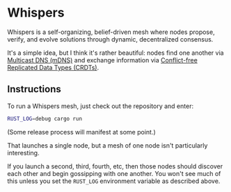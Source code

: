 # Whispers

Whispers is a self-organizing, belief-driven mesh where nodes propose, verify, and evolve solutions through dynamic, decentralized consensus.

It's a simple idea, but I think it's rather beautiful: nodes find one another via [Multicast DNS (mDNS)](https://en.wikipedia.org/wiki/Multicast_DNS) and exchange information via [Conflict-free Replicated Data Types (CRDTs)](https://en.wikipedia.org/wiki/Conflict-free_replicated_data_type).

## Instructions

To run a Whispers mesh, just check out the repository and enter:

```bash
RUST_LOG=debug cargo run
```

(Some release process will manifest at some point.)

That launches a single node, but a mesh of one node isn't particularly interesting.

If you launch a second, third, fourth, etc, then those nodes should discover each other and begin gossipping with one another. You won't see much of this unless you set the `RUST_LOG` environment variable as described above.